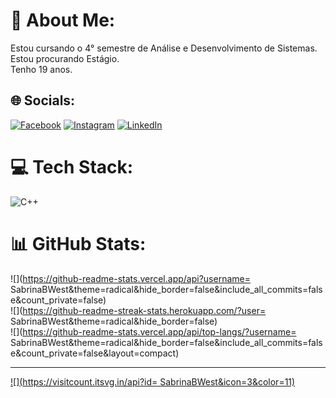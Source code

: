 # 💫 About Me:
Estou cursando o 4° semestre de Análise e Desenvolvimento de Sistemas.<br>Estou procurando Estágio.<br>Tenho 19 anos.<br>


## 🌐 Socials:
[![Facebook](https://img.shields.io/badge/Facebook-%231877F2.svg?logo=Facebook&logoColor=white)](https://facebook.com/https://https://www.facebook.com/sabrina.b.westfal) [![Instagram](https://img.shields.io/badge/Instagram-%23E4405F.svg?logo=Instagram&logoColor=white)](https://instagram.com/https://www.instagram.com/sabrina_bwest/?igshid=YmMyMTA2M2Y=) [![LinkedIn](https://img.shields.io/badge/LinkedIn-%230077B5.svg?logo=linkedin&logoColor=white)](https://linkedin.com/in/https://www.linkedin.com/in/sabrina-berger-westfal-8322a8267) 

# 💻 Tech Stack:
![C++](https://img.shields.io/badge/c++-%2300599C.svg?style=for-the-badge&logo=c%2B%2B&logoColor=white)
# 📊 GitHub Stats:
![](https://github-readme-stats.vercel.app/api?username= SabrinaBWest&theme=radical&hide_border=false&include_all_commits=false&count_private=false)<br/>
![](https://github-readme-streak-stats.herokuapp.com/?user= SabrinaBWest&theme=radical&hide_border=false)<br/>
![](https://github-readme-stats.vercel.app/api/top-langs/?username= SabrinaBWest&theme=radical&hide_border=false&include_all_commits=false&count_private=false&layout=compact)

---
[![](https://visitcount.itsvg.in/api?id= SabrinaBWest&icon=3&color=11)](https://visitcount.itsvg.in)

<!-- Proudly created with GPRM ( https://gprm.itsvg.in ) -->
